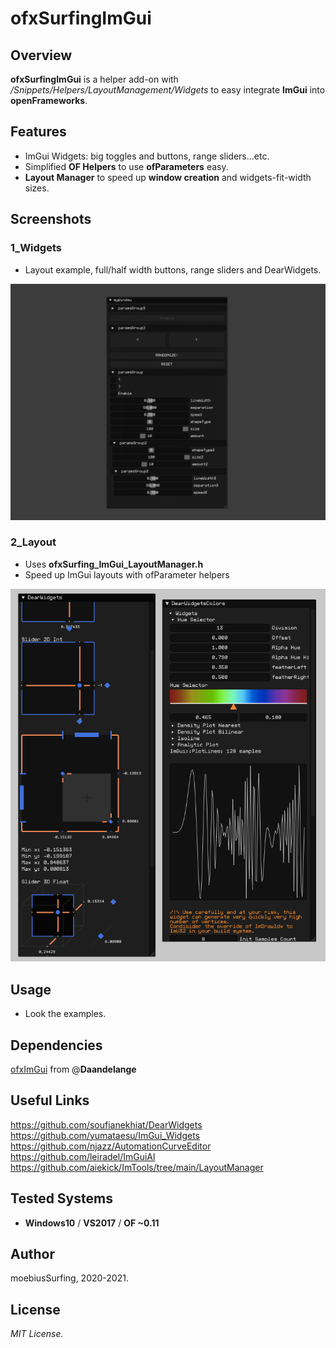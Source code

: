 ofxSurfingImGui
=============================

## Overview
**ofxSurfingImGui** is a helper add-on with _/Snippets/Helpers/LayoutManagement/Widgets_ to easy integrate **ImGui** into **openFrameworks**.

## Features 
* ImGui Widgets: big toggles and buttons, range sliders...etc.
* Simplified **OF Helpers** to use **ofParameters** easy.
* **Layout Manager** to speed up **window creation** and widgets-fit-width sizes.

## Screenshots

### 1_Widgets
* Layout example, full/half width buttons, range sliders and DearWidgets.  

![image](/docs/1_Widgets.jpg?raw=true "image")  

### 2_Layout
* Uses **ofxSurfing_ImGui_LayoutManager.h**  
* Speed up ImGui layouts with ofParameter helpers  

![image](/docs/2_Layouts.PNG?raw=true "image")  

## Usage
* Look the examples.

## Dependencies
[ofxImGui](https://github.com/Daandelange/ofxImGui/tree/ofParameters-Helpers-Test) from @**Daandelange**  

## Useful Links
https://github.com/soufianekhiat/DearWidgets  
https://github.com/yumataesu/ImGui_Widgets  
https://github.com/njazz/AutomationCurveEditor  
https://github.com/leiradel/ImGuiAl  
https://github.com/aiekick/ImTools/tree/main/LayoutManager  

## Tested Systems
- **Windows10** / **VS2017** / **OF ~0.11**

## Author
moebiusSurfing, 2020-2021. 

## License
*MIT License.*